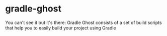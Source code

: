 # gradle-ghost
You can't see it but it's there: Gradle Ghost consists of a set of build scripts that help you to easily build your project using Gradle
